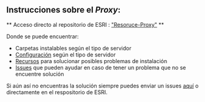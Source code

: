 ## Instrucciones sobre el _Proxy_:

** Acceso directo al repositorio de ESRI : ["Resoruce-Proxy"]("https://github.com/Esri/resource-proxy") **

 Donde se puede encuentrar:
 * Carpetas instalables según el tipo de servidor
 * [Configuración](https://github.com/Esri/resource-proxy#proxy-configuration-settings) según el tipo de servidor
 * [Recursos](https://github.com/Esri/resource-proxy#product-resources) para solucionar posibles problemas de instalación
 * [Issues](https://github.com/Esri/resource-proxy/issues) que pueden ayudar en caso de tener un problema que no se encuentre solución

Si aún así no encuentras la solución siempre puedes enviar un issues [aquí](https://github.com/aicelm/proxy-route/issues) o directamente en el respositorio de ESRI.
